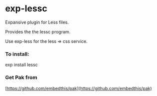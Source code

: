 exp-lessc
===

Expansive plugin for Less files.

Provides the the lessc program.

Use exp-less for the less => css service.

### To install:

exp install lessc

### Get Pak from

[https://github.com/embedthis/pak](https://github.com/embedthis/pak)
